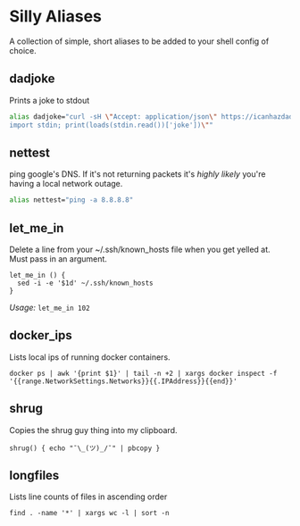 # Silly Aliases

A collection of simple, short aliases to be added to your shell config of
choice.

## dadjoke
Prints a joke to stdout
```bash
alias dadjoke="curl -sH \"Accept: application/json\" https://icanhazdadjoke.com/ | cat | python -c \"from json import loads;from sys
import stdin; print(loads(stdin.read())['joke'])\""
```

## nettest
ping google's DNS.  If it's not returning packets it's *highly likely* you're
having a local network outage.
```bash
alias nettest="ping -a 8.8.8.8"
```

## let_me_in
Delete a line from your ~/.ssh/known_hosts file when you get yelled at.
Must pass in an argument.
```
let_me_in () {
  sed -i -e '$1d' ~/.ssh/known_hosts
}
```

*Usage:* `let_me_in 102`

## docker_ips
Lists local ips of running docker containers.
```
docker ps | awk '{print $1}' | tail -n +2 | xargs docker inspect -f '{{range.NetworkSettings.Networks}}{{.IPAddress}}{{end}}'
```

## shrug
Copies the shrug guy thing into my clipboard.
```
shrug() { echo "¯\_(ツ)_/¯" | pbcopy }
```

## longfiles
Lists line counts of files in ascending order
```
find . -name '*' | xargs wc -l | sort -n
```
